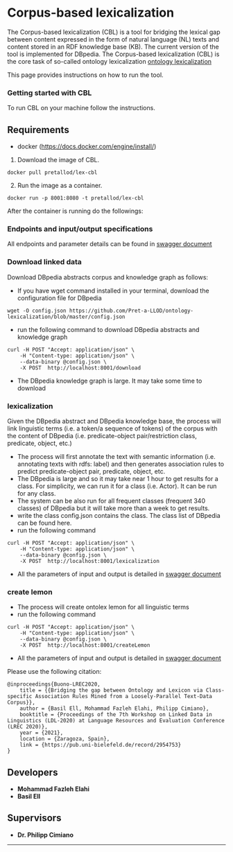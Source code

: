 # Corpus-based lexicalization
The Corpus-based lexicalization (CBL) is a tool for bridging the lexical gap between content expressed in the form of natural language (NL) texts and content stored in an RDF knowledge base (KB). The current version of the tool is implemented for DBpedia. The Corpus-based lexicalization (CBL) is the core task of so-called ontology lexicalization [ontology lexicalization](https://aclanthology.org/W13-3803.pdf)

This page provides instructions on how to run the tool.

### Getting started with CBL
To run CBL on your machine follow the instructions.

## Requirements
- docker (https://docs.docker.com/engine/install/)

1. Download the image of CBL. 
```
docker pull pretallod/lex-cbl
```
2. Run the image as a container.
```
docker run -p 8001:8080 -t pretallod/lex-cbl
```
After the container is running do the followings:

### Endpoints and input/output specifications
All endpoints and parameter details can be found in [swagger document](https://app.swaggerhub.com/apis/melahi/lex-cbl/1.0.1)

### Download linked data
Download DBpedia abstracts corpus and knowledge graph as follows: 
- If you have wget command installed in your terminal, download the configuration file for DBpedia
```
wget -O config.json https://github.com/Pret-a-LLOD/ontology-lexicalization/blob/master/config.json
```
- run the following command to download DBpedia abstracts and knowledge graph
```
curl -H POST "Accept: application/json" \
    -H "Content-type: application/json" \
    --data-binary @config.json \
    -X POST  http://localhost:8001/download 
```
- The DBpedia knowledge graph is large. It may take some time to download

### lexicalization
Given the DBpedia abstract and DBpedia knowledge base, the process will link linguistic terms (i.e. a token/a sequence of tokens) of the corpus with the content of DBpedia (i.e. predicate-object pair/restriction class, predicate, object, etc.)
- The process will first annotate the text with semantic information (i.e. annotating texts with rdfs: label) and then generates association rules to predict predicate-object pair, predicate, object, etc.
- The DBpedia is large and so it may take near 1 hour to get results for a class. For simplicity, we can run it for a class (i.e. Actor). It can be run for any class. 
- The system can be also run for all frequent classes (frequent 340 classes) of DBpedia but it will take more than a week to get results.
- write the class config.json contains the class.  The class list of DBpedia can be found here. 
- run the following command
```
curl -H POST "Accept: application/json" \
    -H "Content-type: application/json" \
    --data-binary @config.json \
    -X POST  http://localhost:8001/lexicalization
```
- All the parameters of input and output is detailed in [swagger document](https://app.swaggerhub.com/apis/melahi/lex-cbl/1.0.1)

### create lemon
- The process will create ontolex lemon for all linguistic terms
- run the following command
```
curl -H POST "Accept: application/json" \
    -H "Content-type: application/json" \
    --data-binary @config.json \
    -X POST  http://localhost:8001/createLemon
```
- All the parameters of input and output is detailed in [swagger document](https://app.swaggerhub.com/apis/melahi/lex-cbl/1.0.1)

Please use the following citation:
```
@inproceedings{Buono-LREC2020,
	title = {{Bridging the gap between Ontology and Lexicon via Class-specific Association Rules Mined from a Loosely-Parallel Text-Data Corpus}},
	author = {Basil Ell, Mohammad Fazleh Elahi, Philipp Cimiano},
	booktitle = {Proceedings of the 7th Workshop on Linked Data in Linguistics (LDL-2020) at Language Resources and Evaluation Conference (LREC 2020)},
	year = {2021},
	location = {Zaragoza, Spain},
	link = {https://pub.uni-bielefeld.de/record/2954753}
}
```

## Developers
* **Mohammad Fazleh Elahi**
* **Basil Ell**
## Supervisors
* **Dr. Philipp Cimiano**  




---
